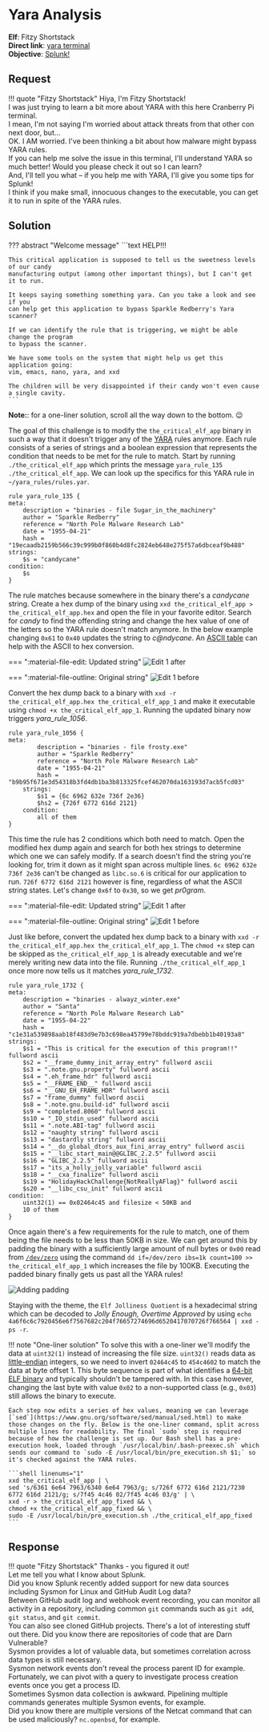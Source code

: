 # Yara Analysis

**Elf**: Fitzy Shortstack<br/>
**Direct link**: [yara terminal](https://docker2021.kringlecon.com/?challenge=yara&id=1963d329-18fd-465d-b581-7dc71edce43a)<br/>
**Objective**: [Splunk!](../objectives/o9.md)


## Request

!!! quote "Fitzy Shortstack"
    Hiya, I'm Fitzy Shortstack!<br/>
    I was just trying to learn a bit more about YARA with this here Cranberry Pi terminal.<br/>
    I mean, I'm not saying I'm worried about attack threats from that other con next door, but...<br/>
    OK. I AM worried. I've been thinking a bit about how malware might bypass YARA rules.<br/>
    If you can help me solve the issue in this terminal, I'll understand YARA so much better! Would you please check it out so I can learn?<br/>
    And, I'll tell you what – if you help me with YARA, I'll give you some tips for Splunk!<br/>
    I think if you make small, innocuous changes to the executable, you can get it to run in spite of the YARA rules.


## Solution

??? abstract "Welcome message"
    ```text
    HELP!!!

    This critical application is supposed to tell us the sweetness levels of our candy
    manufacturing output (among other important things), but I can't get it to run.

    It keeps saying something something yara. Can you take a look and see if you
    can help get this application to bypass Sparkle Redberry's Yara scanner?

    If we can identify the rule that is triggering, we might be able change the program
    to bypass the scanner.

    We have some tools on the system that might help us get this application going:
    vim, emacs, nano, yara, and xxd

    The children will be very disappointed if their candy won't even cause a single cavity.
    ```

**Note:**: for a one-liner solution, scroll all the way down to the bottom. :wink:

The goal of this challenge is to modify the `the_critical_elf_app` binary in such a way that it doesn't trigger any of the [YARA](https://yara.readthedocs.io/en/stable/) rules anymore. Each rule consists of a series of strings and a boolean expression that represents the condition that needs to be met for the rule to match. Start by running `./the_critical_elf_app` which prints the message `yara_rule_135 ./the_critical_elf_app`. We can look up the specifics for this YARA rule in `~/yara_rules/rules.yar`.

```yara linenums="1" hl_lines="9" title="yara_rule_135"
rule yara_rule_135 {
meta:
    description = "binaries - file Sugar_in_the_machinery"
    author = "Sparkle Redberry"
    reference = "North Pole Malware Research Lab"
    date = "1955-04-21"
    hash = "19ecaadb2159b566c39c999b0f860b4d8fc2824eb648e275f57a6dbceaf9b488"
strings:
    $s = "candycane"
condition:
    $s
}
```

The rule matches because somewhere in the binary there's a *candycane* string. Create a hex dump of the binary using `xxd the_critical_elf_app > the_critical_elf_app.hex` and open the file in your favorite editor. Search for *candy* to find the offending string and change the hex value of one of the letters so the YARA rule doesn't match anymore. In the below example changing `0x61` to `0x40` updates the string to *c@ndycane*. An [ASCII table](https://www.freecodecamp.org/news/ascii-table-hex-to-ascii-value-character-code-chart-2/) can help with the ASCII to hex conversion. 

=== ":material-file-edit: Updated string"
    ![Edit 1 after](../img/hints/h9/edit_1_after.png)

=== ":material-file-outline: Original string"
    ![Edit 1 before](../img/hints/h9/edit_1_before.png)

Convert the hex dump back to a binary with `xxd -r the_critical_elf_app.hex the_critical_elf_app_1` and make it executable using `chmod +x the_critical_elf_app_1`. Running the updated binary now triggers *yara_rule_1056*.

```yara linenums="1" hl_lines="10" title="yara_rule_1056"
rule yara_rule_1056 {
meta: 
        description = "binaries - file frosty.exe"
        author = "Sparkle Redberry"
        reference = "North Pole Malware Research Lab"
        date = "1955-04-21"
        hash = "b9b95f671e3d54318b3fd4db1ba3b813325fcef462070da163193d7acb5fcd03"
    strings:
        $s1 = {6c 6962 632e 736f 2e36}
        $hs2 = {726f 6772 616d 2121}
    condition:
        all of them
}
```

This time the rule has 2 conditions which both need to match. Open the modified hex dump again and search for both hex strings to determine which one we can safely modify. If a search doesn't find the string you're looking for, trim it down as it might span across multiple lines. `6c 6962 632e 736f 2e36` can't be changed as `libc.so.6` is critical for our application to run. `726f 6772 616d 2121` however is fine, regardless of what the ASCII string states. Let's change `0x6f` to `0x30`, so we get *pr0gram*.

=== ":material-file-edit: Updated string"
    ![Edit 1 after](../img/hints/h9/edit_2_after.png)

=== ":material-file-outline: Original string"
    ![Edit 1 before](../img/hints/h9/edit_2_before.png)

Just like before, convert the updated hex dump back to a binary with `xxd -r the_critical_elf_app.hex the_critical_elf_app_1`. The `chmod +x` step can be skipped as `the_critical_elf_app_1` is already executable and we're merely writing new data into the file. Running `./the_critical_elf_app_1` once more now tells us it matches *yara_rule_1732*.

```yara linenums="1" hl_lines="30" title="yara_rule_1732"
rule yara_rule_1732 {
meta:
    description = "binaries - alwayz_winter.exe"
    author = "Santa"
    reference = "North Pole Malware Research Lab"
    date = "1955-04-22"
    hash = "c1e31a539898aab18f483d9e7b3c698ea45799e78bddc919a7dbebb1b40193a8"
strings:
    $s1 = "This is critical for the execution of this program!!" fullword ascii
    $s2 = "__frame_dummy_init_array_entry" fullword ascii
    $s3 = ".note.gnu.property" fullword ascii
    $s4 = ".eh_frame_hdr" fullword ascii
    $s5 = "__FRAME_END__" fullword ascii
    $s6 = "__GNU_EH_FRAME_HDR" fullword ascii
    $s7 = "frame_dummy" fullword ascii
    $s8 = ".note.gnu.build-id" fullword ascii
    $s9 = "completed.8060" fullword ascii
    $s10 = "_IO_stdin_used" fullword ascii
    $s11 = ".note.ABI-tag" fullword ascii
    $s12 = "naughty string" fullword ascii
    $s13 = "dastardly string" fullword ascii
    $s14 = "__do_global_dtors_aux_fini_array_entry" fullword ascii
    $s15 = "__libc_start_main@@GLIBC_2.2.5" fullword ascii
    $s16 = "GLIBC_2.2.5" fullword ascii
    $s17 = "its_a_holly_jolly_variable" fullword ascii
    $s18 = "__cxa_finalize" fullword ascii
    $s19 = "HolidayHackChallenge{NotReallyAFlag}" fullword ascii
    $s20 = "__libc_csu_init" fullword ascii
condition:
    uint32(1) == 0x02464c45 and filesize < 50KB and
    10 of them
}
```
 
Once again there's a few requirements for the rule to match, one of them being the file needs to be less than 50KB in size. We can get around this by padding the binary with a sufficiently large amount of null bytes or `0x00` read from [`/dev/zero`](https://en.wikipedia.org/wiki//dev/zero) using the command `dd if=/dev/zero ibs=1k count=100 >> the_critical_elf_app_1` which increases the file by 100KB. Executing the padded binary finally gets us past all the YARA rules!

![Adding padding](../img/hints/h9/adding_padding.png)

Staying with the theme, the `Elf Jolliness Quotient` is a hexadecimal string which can be decoded to *Jolly Enough, Overtime Approved* by using `echo 4a6f6c6c7920456e6f7567682c204f76657274696d6520417070726f766564 | xxd -ps -r`.

!!! note "One-liner solution<span id="oneliner"></span>"
    To solve this with a one-liner we'll modify the data at `uint32(1)` instead of increasing the file size. `uint32()` reads data as [little-endian](https://yara.readthedocs.io/en/v3.5.0/writingrules.html#accessing-data-at-a-given-position) integers, so we need to invert `02464c45` to `454c4602` to match the data at byte offset 1. This byte sequence is part of what identifies a [64-bit ELF binary](https://en.wikipedia.org/wiki/Executable_and_Linkable_Format) and typically shouldn't be tampered with. In this case however, changing the last byte with value `0x02` to a non-supported class (e.g., `0x03`) still allows the binary to execute.

    Each step now edits a series of hex values, meaning we can leverage [`sed`](https://www.gnu.org/software/sed/manual/sed.html) to make those changes on the fly. Below is the one-liner command, split across multiple lines for readability. The final `sudo` step is required because of how the challenge is set up. Our Bash shell has a pre-execution hook, loaded through `/usr/local/bin/.bash-preexec.sh` which sends our command to `sudo -E /usr/local/bin/pre_execution.sh $1;` so it's checked against the YARA rules.

    ```shell linenums="1"
    xxd the_critical_elf_app | \
    sed 's/6361 6e64 7963/6340 6e64 7963/g; s/726f 6772 616d 2121/7230 6772 616d 2121/g; s/7f45 4c46 02/7f45 4c46 03/g' | \
    xxd -r > the_critical_elf_app_fixed && \
    chmod +x the_critical_elf_app_fixed && \
    sudo -E /usr/local/bin/pre_execution.sh ./the_critical_elf_app_fixed
    ```


## Response

!!! quote "Fitzy Shortstack"
    Thanks - you figured it out!<br/>
    Let me tell you what I know about Splunk.<br/>
    Did you know Splunk recently added support for new data sources including Sysmon for Linux and GitHub Audit Log data?<br/>
    Between GitHub audit log and webhook event recording, you can monitor all activity in a repository, including common `git` commands such as `git add`, `git status`, and `git commit`.<br/>
    You can also see cloned GitHub projects. There's a lot of interesting stuff out there. Did you know there are repositories of code that are Darn Vulnerable?<br/>
    Sysmon provides a lot of valuable data, but sometimes correlation across data types is still necessary.<br/>
    Sysmon network events don't reveal the process parent ID for example. Fortunately, we can pivot with a query to investigate process creation events once you get a process ID.<br/>
    Sometimes Sysmon data collection is awkward. Pipelining multiple commands generates multiple Sysmon events, for example.<br/>
    Did you know there are multiple versions of the Netcat command that can be used maliciously? `nc.openbsd`, for example.
